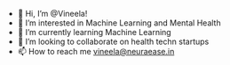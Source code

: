 - 👋 Hi, I’m @Vineela!
- 👀 I’m interested in Machine Learning and Mental Health
- 🌱 I’m currently learning Machine Learning
- 💞️ I’m looking to collaborate on health techn startups
- 📫 How to reach me vineela@neuraease.in
  

<!---
Vineela-NeuraEase/Vineela-NeuraEase is a ✨ special ✨ repository because its `README.md` (this file) appears on your GitHub profile.
You can click the Preview link to take a look at your changes.
--->

